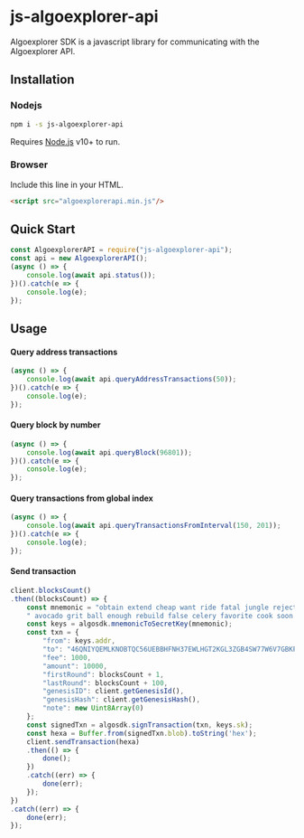 # js-algoexplorer-api

Algoexplorer SDK is a javascript library for communicating with the Algoexplorer API. 

## Installation

### Nodejs
```bash
npm i -s js-algoexplorer-api
```
Requires [Node.js](https://nodejs.org/) v10+ to run.

### Browser

Include this line in your HTML.
```html
<script src="algoexplorerapi.min.js"/>
```

## Quick Start

```javascript
const AlgoexplorerAPI = require("js-algoexplorer-api");
const api = new AlgoexplorerAPI();
(async () => {
    console.log(await api.status());
})().catch(e => {
    console.log(e);
});
```
## Usage

#### Query address transactions
```javascript
(async () => {
    console.log(await api.queryAddressTransactions(50));
})().catch(e => {
    console.log(e);
});
```

#### Query block by number
```javascript
(async () => {
    console.log(await api.queryBlock(96801));
})().catch(e => {
    console.log(e);
});
```

#### Query transactions from global index
```javascript
(async () => {
    console.log(await api.queryTransactionsFromInterval(150, 201));
})().catch(e => {
    console.log(e);
});
```

#### Send transaction
```javascript
client.blocksCount()
.then((blocksCount) => {
    const mnemonic = "obtain extend cheap want ride fatal jungle reject field sell arm apology" +
    " avocado grit ball enough rebuild false celery favorite cook soon talk abandon hope";
    const keys = algosdk.mnemonicToSecretKey(mnemonic);
    const txn = {
        "from": keys.addr,
        "to": "46QNIYQEMLKNOBTQC56UEBBHFNH37EWLHGT2KGL3ZGB4SW77W6V7GBKPDY",
        "fee": 1000,
        "amount": 10000,
        "firstRound": blocksCount + 1,
        "lastRound": blocksCount + 100,
        "genesisID": client.getGenesisId(),
        "genesisHash": client.getGenesisHash(),
        "note": new Uint8Array(0)
    };
    const signedTxn = algosdk.signTransaction(txn, keys.sk);
    const hexa = Buffer.from(signedTxn.blob).toString('hex');
    client.sendTransaction(hexa)
    .then(() => {
        done();
    })
    .catch((err) => {
        done(err);
    });
})
.catch((err) => {
    done(err);
});
```